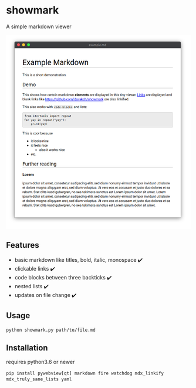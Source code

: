 # showmark
A simple markdown viewer

![example](examples/example.png)


## Features
 - basic markdown like titles, bold, italic, monospace ✔️
 - clickable links ✔️
 - code blocks between three backticks ✔️
 - nested lists ✔️
 - updates on file change ✔️

## Usage

```
python showmark.py path/to/file.md
```

## Installation

requires python3.6 or newer
```
pip install pywebview[qt] markdown fire watchdog mdx_linkify mdx_truly_sane_lists yaml
```
